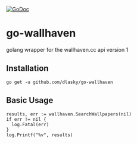 [![GoDoc](https://godoc.org/github.com/dlasky/go-wallhaven?status.svg)](https://godoc.org/github.com/dlasky/go-wallhaven)

# go-wallhaven

golang wrapper for the wallhaven.cc api version 1

## Installation

`go get -u github.com/dlasky/go-wallhaven`

## Basic Usage

```golang
results, err := wallhaven.SearchWallpapers(nil)
if err != nil {
  log.Fatal(err)
}
log.Printf("%v", results)
```
